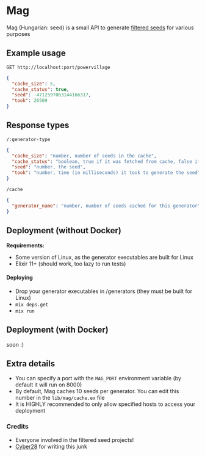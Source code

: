 # Mag

Mag (Hungarian: seed) is a small API to generate [filtered seeds](https://docs.google.com/spreadsheets/d/1ilu72GJ-vJZq2LFU68rycGMeTbWPjHJnO8PGfp4QjA8) for various purposes

## Example usage

`GET http://localhost:port/powervillage`
```json
{
  "cache_size": 5,
  "cache_status": true,
  "seed": -4712597063144166317,
  "took": 26509
}
```

## Response types

`/:generator-type`

```json
{
  "cache_size": "number, number of seeds in the cache",
  "cache_status": "boolean, true if it was fetched from cache, false if cache was empty and it was generated upon request",
  "seed": "number, the seed",
  "took": "number, time (in milliseconds) it took to generate the seed"
}
```

`/cache`

```json
{
  "generator_name": "number, number of seeds cached for this generator"
}
```

## Deployment (without Docker)

**Requirements:**
- Some version of Linux, as the generator executables are built for Linux
- Elixir 11+ (should work, too lazy to run tests)

#### Deploying
- Drop your generator executables in /generators (they must be built for Linux)
- `mix deps.get`
- `mix run`

## Deployment (with Docker)

soon :)

## Extra details

- You can specify a port with the `MAG_PORT` environment variable (by default it will run on 8000)
- By default, Mag caches 10 seeds per generator. You can edit this number in the `lib/mag/cache.ex` file
- It is HIGHLY recommended to only allow specified hosts to access your deployment

### Credits

- Everyone involved in the filtered seed projects!
- [Cyber28](https://github.com/Cyber28) for writing this junk